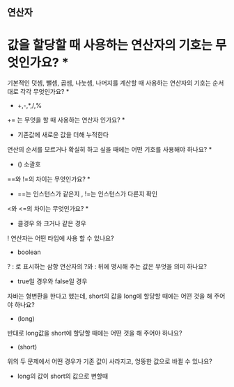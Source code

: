 ## 연산자

값을 할당할 때 사용하는 연산자의 기호는 무엇인가요? *
=

기본적인 덧셈, 뺄셈, 곱셈, 나눗셈, 나머지를 계산할 때 사용하는 연산자의 기호는 순서대로 각각 무엇인가요? *
- +,-,*,/,%

+= 는 무엇을 할 때 사용하는 연산자 인가요? *
- 기존값에 새로운 값을 더해 누적한다

연산의 순서를 모르거나 확실히 하고 싶을 때에는 어떤 기호를 사용해야 하나요? *
- () 소괄호

==와 !=의 차이는 무엇인가요? *
- ==는 인스턴스가 같은지 , !=는 인스턴스가 다른지 확인

<와 <=의 차이는 무엇인가요? *
- 클경우 와 크거나 같은 경우

! 연산자는 어떤 타입에 사용 할 수 있나요?
- boolean

? : 로 표시하는 삼항 연산자의 ?와 : 뒤에 명시해 주는 값은 무엇을 의미 하나요?
- true일 경우와 false일 경우

자바는 형변환을 한다고 했는데, short의 값을 long에 할당할 때에는 어떤 것을 해 주어야 하나요?
- (long)

반대로 long값을 short에 할당할 때에는 어떤 것을 해 주어야 하나요?
- (short)

위의 두 문제에서 어떤 경우가 기존 값이 사라지고, 엉뚱한 값으로 바뀔 수 있나요?
- long의 값이 short의 값으로 변할때